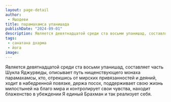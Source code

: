 ```yaml
---
layout: page-detail
author:
 - Яшодеви
title: парамахамса упанишада
publishDate: "2024-09-01"
description: Является девятнадцатой среди ста восьми упанишад, составляет часть Шукла Яджурведы, описывает путь нищенствующего монаха парамахамсы, кто, отрекшись от мирских привязанностей и деяний, ходит в набедренной повязке, держа посох, поддерживает свою жизнь милостыней на благо мира и контролирует свои чувства, находит блаженство в убеждении Я единый Брахман и так реализует себя.
tags:
 - санатана дхарма
 - йога
image: 
---
```


Является девятнадцатой среди ста восьми упанишад, составляет часть Шукла Яджурведы, описывает путь нищенствующего монаха парамахамсы, кто, отрекшись от мирских привязанностей и деяний, ходит в набедренной повязке, держа посох, поддерживает свою жизнь милостыней на благо мира и контролирует свои чувства, находит блаженство в убеждении Я единый Брахман и так реализует себя.

